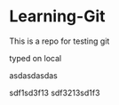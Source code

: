 # Learning-Git

This is a repo for testing git

typed on local

asdasdasdas

sdf1sd3f13
sdf3213sd1f3